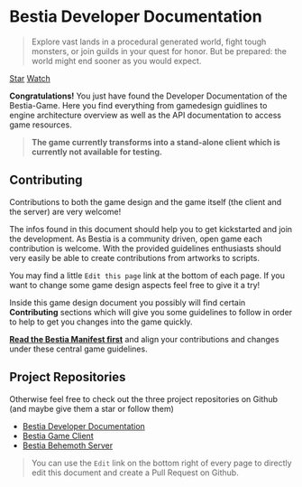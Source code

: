 # Bestia Developer Documentation

> Explore vast lands in a procedural generated world, fight tough monsters, or join guilds in your quest for honor.
> But be prepared: the world might end sooner as you would expect.

<a class="github-button" href="https://github.com/tfelix/bestia-docs" data-icon="octicon-star" data-size="large"
data-show-count="true" aria-label="Star tfelix/bestia-docs on GitHub">Star</a>
<a class="github-button" href="https://github.com/tfelix/bestia-docs/subscription" data-icon="octicon-eye"
data-size="large" data-show-count="true" aria-label="Watch tfelix/bestia-docs on GitHub">Watch</a>

**Congratulations!** You just have found the Developer Documentation of the Bestia-Game. Here you find everything from
gamedesign guidlines to engine architecture overview as well as the API documentation to access game resources.

> **The game currently transforms into a stand-alone client which is currently not available for testing.**

## Contributing

Contributions to both the game design and the game itself (the client and the server) are very welcome!

The infos found in this document should help you to get kickstarted and join the development. As Bestia is a community driven, open game each contribution is welcome. With the provided guidelines enthusiasts should very easily be able to create contributions from artworks to scripts.

You may find a little `Edit this page` link at the bottom of each page. If you want to change some game design aspects feel free to give it a try!

Inside this game design document you possibly will find certain **Contributing** sections which will give you some guidelines to follow in order to help to get you changes into the game quickly.

**[Read the Bestia Manifest first](/docs/mechanics)** and align your contributions and changes under these central game guidelines.

## Project Repositories

Otherwise feel free to check out the three project repositories on Github (and maybe give them a star or follow them)

* [Bestia Developer Documentation](https://github.com/tfelix/bestia-docs) <i class="fab fa-github"></i>
* [Bestia Game Client](https://github.com/tfelix/bestia-client) <i class="fab fa-github"></i>
* [Bestia Behemoth Server](https://github.com/tfelix/bestia-behemoth) <i class="fab fa-github"></i>

> You can use the `Edit` link on the bottom right of every page to directly edit this document and create a Pull Request
> on Github.

<script async defer src="https://buttons.github.io/buttons.js"></script>
